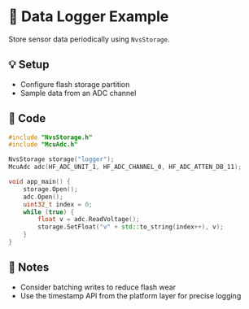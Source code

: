 # 📝 Data Logger Example

Store sensor data periodically using `NvsStorage`.

## 💡 Setup
- Configure flash storage partition
- Sample data from an ADC channel

## 🚀 Code
```cpp
#include "NvsStorage.h"
#include "McuAdc.h"

NvsStorage storage("logger");
McuAdc adc(HF_ADC_UNIT_1, HF_ADC_CHANNEL_0, HF_ADC_ATTEN_DB_11);

void app_main() {
    storage.Open();
    adc.Open();
    uint32_t index = 0;
    while (true) {
        float v = adc.ReadVoltage();
        storage.SetFloat("v" + std::to_string(index++), v);
    }
}
```

## 📝 Notes
- Consider batching writes to reduce flash wear
- Use the timestamp API from the platform layer for precise logging
